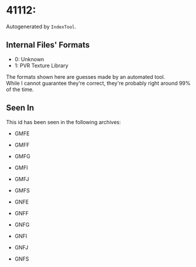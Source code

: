 # 41112: 

Autogenerated by `IndexTool`.  



## Internal Files' Formats
- 0: Unknown
- 1: PVR Texture Library

The formats shown here are guesses made by an automated tool.  
While I cannot guarantee they're correct, they're probably right around 99% of the time.

## Seen In

This id has been seen in the following archives:  

- GMFE  

- GMFF  

- GMFG  

- GMFI  

- GMFJ  

- GMFS  

- GNFE  

- GNFF  

- GNFG  

- GNFI  

- GNFJ  

- GNFS  
